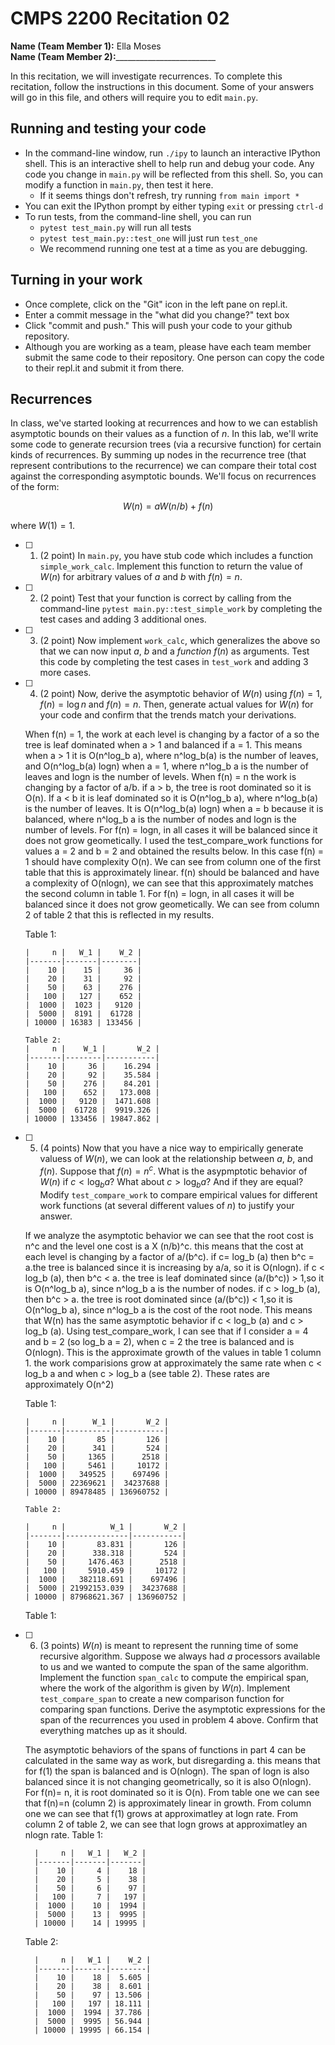 # CMPS 2200  Recitation 02

**Name (Team Member 1):** Ella Moses  
**Name (Team Member 2):**_________________________

In this recitation, we will investigate recurrences. 
To complete this recitation, follow the instructions in this document. Some of your answers will go in this file, and others will require you to edit `main.py`.



## Running and testing your code
- In the command-line window, run `./ipy` to launch an interactive IPython shell. This is an interactive shell to help run and debug your code. Any code you change in `main.py` will be reflected from this shell. So, you can modify a function in `main.py`, then test it here.
  + If it seems things don't refresh, try running `from main import *`
- You can exit the IPython prompt by either typing `exit` or pressing `ctrl-d`
- To run tests, from the command-line shell, you can run
  + `pytest test_main.py` will run all tests
  + `pytest test_main.py::test_one` will just run `test_one`
  + We recommend running one test at a time as you are debugging.

## Turning in your work

- Once complete, click on the "Git" icon in the left pane on repl.it.
- Enter a commit message in the "what did you change?" text box
- Click "commit and push." This will push your code to your github repository.
- Although you are working as a team, please have each team member submit the same code to their repository. One person can copy the code to their repl.it and submit it from there.

## Recurrences

In class, we've started looking at recurrences and how to we can establish asymptotic bounds on their values as a function of $n$. In this lab, we'll write some code to generate recursion trees (via a recursive function) for certain kinds of recurrences. By summing up nodes in the recurrence tree (that represent contributions to the recurrence) we can compare their total cost against the corresponding asymptotic bounds. We'll focus on  recurrences of the form:

$$ W(n) = aW(n/b) + f(n) $$

where $W(1) = 1$.

- [ ] 1. (2 point) In `main.py`, you have stub code which includes a function `simple_work_calc`. Implement this function to return the value of $W(n)$ for arbitrary values of $a$ and $b$ with $f(n)=n$.

- [ ] 2. (2 point) Test that your function is correct by calling from the command-line `pytest main.py::test_simple_work` by completing the test cases and adding 3 additional ones.

- [ ] 3. (2 point) Now implement `work_calc`, which generalizes the above so that we can now input $a$, $b$ and a *function* $f(n)$ as arguments. Test this code by completing the test cases in `test_work` and adding 3 more cases.

- [ ] 4. (2 point) Now, derive the asymptotic behavior of $W(n)$ using $f(n) = 1$, $f(n) = \log n$ and $f(n) = n$. Then, generate actual values for $W(n)$ for your code and confirm that the trends match your derivations.

    When f(n) = 1, the work at each level is changing by a factor of a so the tree is leaf dominated when a > 1 and balanced if a = 1. This means when a > 1 it is O(n^log_b a), where n^log_b(a) is the number of leaves, and O(n^log_b(a) logn) when a = 1, where n^log_b a is the number of leaves and logn is the number of levels. When f(n) = n  the work is changing by a factor of a/b. if a > b, the tree is root dominated so it is O(n). If a < b  it is leaf dominated so it is O(n^log_b a), where n^log_b(a) is the number of leaves. It is O(n^log_b(a) logn) when a = b because it is balanced, where n^log_b a is the number of nodes and logn is the number of levels. For f(n) = logn, in all cases it will be balanced since it does not grow geometically. I used the test_compare_work functions for values a = 2 and b = 2 and obtained the results below. In this case f(n) = 1 should have complexity O(n). We can see from column one of the first table that this is approximately linear. f(n) should be balanced and have a complexity of O(nlogn), we can see that this approximately matches the second column in table 1. For f(n) = logn, in all cases it will be balanced since it does not grow geometically. We can see from column 2 of table 2 that this is reflected in my results.

    Table 1: 

      |     n |   W_1 |    W_2 |
      |-------|-------|--------|
      |    10 |    15 |     36 |
      |    20 |    31 |     92 |
      |    50 |    63 |    276 |
      |   100 |   127 |    652 |
      |  1000 |  1023 |   9120 |
      |  5000 |  8191 |  61728 |
      | 10000 | 16383 | 133456 |

      Table 2:
      |     n |    W_1 |       W_2 |
      |-------|--------|-----------|
      |    10 |     36 |    16.294 |
      |    20 |     92 |    35.584 |
      |    50 |    276 |    84.201 |
      |   100 |    652 |   173.008 |
      |  1000 |   9120 |  1471.608 |
      |  5000 |  61728 |  9919.326 |
      | 10000 | 133456 | 19847.862 |

- [ ] 5. (4 points) Now that you have a nice way to empirically generate valuess of $W(n)$, we can look at the relationship between $a$, $b$, and $f(n)$. Suppose that $f(n) = n^c$. What is the asypmptotic behavior of $W(n)$ if $c < \log_b a$? What about $c > \log_b a$? And if they are equal? Modify `test_compare_work` to compare empirical values for different work functions (at several different values of $n$) to justify your answer. 

    If we analyze the asymptotic behavior we can see that the root cost is n^c and the level one cost is a X (n/b)^c. this means that the cost at each level is changing by a factor of a/(b^c). if c= log_b (a) then b^c = a.the tree is balanced since it is increasing by a/a, so it is O(nlogn). if c < log_b (a), then b^c < a. the tree is leaf dominated since (a/(b^c)) > 1,so it is O(n^log_b a), since n^log_b a is the number of nodes. if c > log_b (a), then b^c > a. the tree is root dominated since (a/(b^c)) < 1,so it is O(n^log_b a), since n^log_b a is the cost of the root node. This means that W(n) has the same asymptotic behavior if c < log_b (a) and c > log_b (a). Using test_compare_work, I can see that if I consider a = 4 and b = 2 (so log_b a = 2), when c = 2 the tree is balanced and is O(nlogn). This is the approximate growth of the values in table 1 column 1. the work comparisions  grow at approximately the same rate when c < log_b a and when c > log_b a (see table 2). These rates are approximately O(n^2)

    Table 1:

      |     n |      W_1 |       W_2 |
      |-------|----------|-----------|
      |    10 |       85 |       126 |
      |    20 |      341 |       524 |
      |    50 |     1365 |      2518 |
      |   100 |     5461 |     10172 |
      |  1000 |   349525 |    697496 |
      |  5000 | 22369621 |  34237688 |
      | 10000 | 89478485 | 136960752 |

      Table 2:

      |     n |          W_1 |       W_2 |
      |-------|--------------|-----------|
      |    10 |       83.831 |       126 |
      |    20 |      338.318 |       524 |
      |    50 |     1476.463 |      2518 |
      |   100 |     5910.459 |     10172 |
      |  1000 |   382118.691 |    697496 |
      |  5000 | 21992153.039 |  34237688 |
      | 10000 | 87968621.367 | 136960752 |



    Table 1: 

- [ ] 6. (3 points) $W(n)$ is meant to represent the running time of some recursive algorithm. Suppose we always had $a$ processors available to us and we wanted to compute the span of the same algorithm. Implement the function `span_calc` to compute the empirical span, where the work of the algorithm is given by $W(n)$. Implement `test_compare_span` to create a new comparison function for comparing span functions. Derive the asymptotic expressions for the span of the recurrences you used in problem 4 above. Confirm that everything matches up as it should. 

    The asymptotic behaviors of the spans of functions in part 4 can be calculated in the same way as work, but disregarding a. this means that for f(1) the span is balanced and is O(nlogn). The span of logn is also balanced since it is not changing geometrically, so it is also O(nlogn). For f(n)= n, it is root dominated so it is O(n). From table one we can see that f(n)=n (column 2) is approximately linear in growth. From column one we can see that f(1) grows at approximatley at logn rate. From column 2 of table 2, we can see that logn grows at approximatley an nlogn rate. 
    Table 1:

        |     n |   W_1 |   W_2 |
        |-------|-------|-------|
        |    10 |     4 |    18 |
        |    20 |     5 |    38 |
        |    50 |     6 |    97 |
        |   100 |     7 |   197 |
        |  1000 |    10 |  1994 |
        |  5000 |    13 |  9995 |
        | 10000 |    14 | 19995 |
        
    Table 2: 

        |     n |   W_1 |    W_2 |
        |-------|-------|--------|
        |    10 |    18 |  5.605 |
        |    20 |    38 |  8.601 |
        |    50 |    97 | 13.506 |
        |   100 |   197 | 18.111 |
        |  1000 |  1994 | 37.786 |
        |  5000 |  9995 | 56.944 |
        | 10000 | 19995 | 66.154 |
